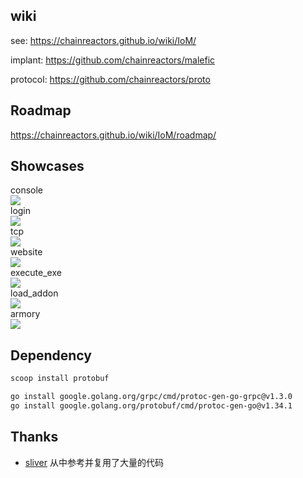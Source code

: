 ## wiki

see: https://chainreactors.github.io/wiki/IoM/

implant: https://github.com/chainreactors/malefic

protocol: https://github.com/chainreactors/proto 


## Roadmap

https://chainreactors.github.io/wiki/IoM/roadmap/

## Showcases

<summary>console</summary>
<img src="https://github.com/chainreactors/wiki/blob/master/docs/IoM/assets/completion.gif"/>

<summary>login</summary>
<img src="https://github.com/chainreactors/wiki/blob/master/docs/IoM/assets/login.gif"/>

<summary>tcp</summary>
<img src="https://github.com/chainreactors/wiki/blob/master/docs/IoM/assets/tcp.gif"/>

<summary>website</summary>
<img src="https://github.com/chainreactors/wiki/blob/master/docs/IoM/assets/website.gif"/>

<summary>execute_exe</summary>
<img src="https://github.com/chainreactors/wiki/blob/master/docs/IoM/assets/execute_exe.gif"/>

<summary>load_addon</summary>
<img src="https://github.com/chainreactors/wiki/blob/master/docs/IoM/assets/load_addon.gif"/>

<summary>armory</summary>
<img src="https://github.com/chainreactors/wiki/blob/master/docs/IoM/assets/armory.gif"/>


## Dependency

```bash
scoop install protobuf

go install google.golang.org/grpc/cmd/protoc-gen-go-grpc@v1.3.0
go install google.golang.org/protobuf/cmd/protoc-gen-go@v1.34.1
```

## Thanks 

- [sliver](https://github.com/BishopFox/sliver) 从中参考并复用了大量的代码

